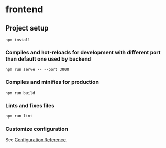 # frontend

## Project setup
```
npm install
```

### Compiles and hot-reloads for development with different port than default one used by backend
```
npm run serve -- --port 3000
```

### Compiles and minifies for production
```
npm run build
```

### Lints and fixes files
```
npm run lint
```

### Customize configuration
See [Configuration Reference](https://cli.vuejs.org/config/).
